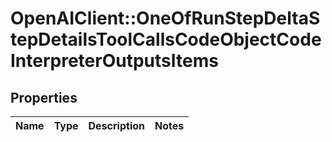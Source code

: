# OpenAIClient::OneOfRunStepDeltaStepDetailsToolCallsCodeObjectCodeInterpreterOutputsItems

## Properties
Name | Type | Description | Notes
------------ | ------------- | ------------- | -------------

